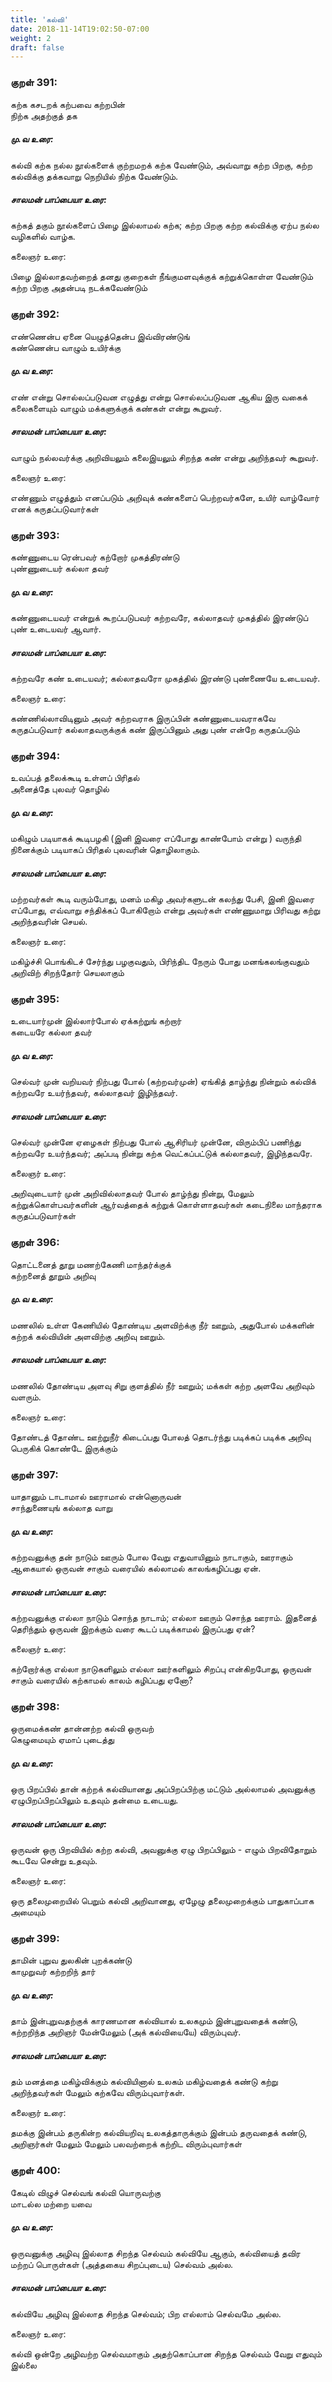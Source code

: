 ```yaml
---
title: 'கல்வி'
date: 2018-11-14T19:02:50-07:00
weight: 2
draft: false
---
```


### குறள்  391:

கற்க கசடறக் கற்பவை கற்றபின்  
நிற்க அதற்குத் தக

##### மு.வ உரை:

கல்வி கற்க நல்ல நூல்களைக் குற்றமறக் கற்க வேண்டும், அவ்வாறு கற்ற பிறகு, கற்ற கல்விக்கு தக்கவாறு நெறியில் நிற்க வேண்டும்.

##### சாலமன் பாப்பையா உரை:

கற்கத் தகும் நூல்களைப் பிழை இல்லாமல் கற்க; கற்ற பிறகு கற்ற கல்விக்கு ஏற்ப நல்ல வழிகளில் வாழ்க.

கலைஞர் உரை:

பிழை இல்லாதவற்றைத் தனது குறைகள் நீங்குமளவுக்குக் கற்றுக்கொள்ள வேண்டும் கற்ற பிறகு அதன்படி நடக்கவேண்டும்

### குறள்  392:

எண்ணென்ப ஏனை யெழுத்தென்ப இவ்விரண்டுங்  
கண்ணென்ப வாழும் உயிர்க்கு

##### மு.வ உரை:

எண் என்று சொல்லப்படுவன எழுத்து என்று சொல்லப்படுவன ஆகிய இரு வகைக் கலைகளையும் வாழும் மக்களுக்குக் கண்கள் என்று கூறுவர்.

##### சாலமன் பாப்பையா உரை:

வாழும் நல்லவர்க்கு அறிவியலும் கலைஇயலும் சிறந்த கண் என்று அறிந்தவர் கூறுவர்.

கலைஞர் உரை:

எண்ணும் எழுத்தும் எனப்படும் அறிவுக் கண்களைப் பெற்றவர்களே, உயிர் வாழ்வோர் எனக் கருதப்படுவார்கள்

### குறள்  393:

கண்ணுடைய ரென்பவர் கற்றோர் முகத்திரண்டு  
புண்ணுடையர் கல்லா தவர்

##### மு.வ உரை:

கண்ணுடையவர் என்றுக் கூறப்படுபவர் கற்றவரே, கல்லாதவர் முகத்தில் இரண்டுப் புண் உடையவர் ஆவார்.

##### சாலமன் பாப்பையா உரை:

கற்றவரே கண் உடையவர்; கல்லாதவரோ முகத்தில் இரண்டு புண்ணையே உடையவர்.

கலைஞர் உரை:

கண்ணில்லாவிடினும் அவர் கற்றவராக இருப்பின் கண்ணுடையவராகவே கருதப்படுவார் கல்லாதவருக்குக் கண் இருப்பினும் அது புண் என்றே கருதப்படும்

### குறள்  394:

உவப்பத் தலைக்கூடி உள்ளப் பிரிதல்  
அனைத்தே புலவர் தொழில்

##### மு.வ உரை:

மகிழும் படியாகக் கூடிபழகி (இனி இவரை எப்போது காண்போம் என்று ) வருந்தி நினைக்கும் படியாகப் பிரிதல் புலவரின் தொழிலாகும்.

##### சாலமன் பாப்பையா உரை:

மற்றவர்கள் கூடி வரும்போது, மனம் மகிழ அவர்களுடன் கலந்து பேசி, இனி இவரை எப்போது, எவ்வாறு சந்திக்கப் போகிறோம் என்று அவர்கள் எண்ணுமாறு பிரிவது கற்று அறிந்தவரின் செயல்.

கலைஞர் உரை:

மகிழ்ச்சி பொங்கிடச் சேர்ந்து பழகுவதும், பிரிந்திட நேரும் போது மனங்கலங்குவதும் அறிவிற் சிறந்தோர் செயலாகும்

### குறள்  395:

உடையார்முன் இல்லார்போல் ஏக்கற்றுங் கற்றார்  
கடையரே கல்லா தவர்

##### மு.வ உரை:

செல்வர் முன் வறியவர் நிற்பது போல் (கற்றவர்முன்) ஏங்கித் தாழ்ந்து நின்றும் கல்விக் கற்றவரே உயர்ந்தவர், கல்லாதவர் இழிந்தவர்.

##### சாலமன் பாப்பையா உரை:

செல்வர் முன்னே ஏழைகள் நிற்பது போல் ஆசிரியர் முன்னே, விரும்பிப் பணிந்து கற்றவரே உயர்ந்தவர்; அப்படி நின்று கற்க வெட்கப்பட்டுக் கல்லாதவர், இழிந்தவரே.

கலைஞர் உரை:

அறிவுடையார் முன் அறிவில்லாதவர் போல் தாழ்ந்து நின்று, மேலும் கற்றுக்கொள்பவர்களின் ஆர்வத்தைக் கற்றுக் கொள்ளாதவர்கள் கடைநிலை மாந்தராக கருதப்படுவார்கள்

### குறள்  396:

தொட்டனைத் தூறு மணற்கேணி மாந்தர்க்குக்  
கற்றனைத் தூறும் அறிவு

##### மு.வ உரை:

மணலில் உள்ள கேணியில் தோண்டிய அளவிற்க்கு நீர் ஊறும், அதுபோல் மக்களின் கற்றக் கல்வியின் அளவிற்கு அறிவு ஊறும்.

##### சாலமன் பாப்பையா உரை:

மணலில் தோண்டிய அளவு சிறு குளத்தில் நீர் ஊறும்; மக்கள் கற்ற அளவே அறிவும் வளரும்.

கலைஞர் உரை:

தோண்டத் தோண்ட ஊற்றுநீர் கிடைப்பது போலத் தொடர்ந்து படிக்கப் படிக்க அறிவு பெருகிக் கொண்டே இருக்கும்

### குறள்  397:

யாதானும் டாடாமால் ஊராமால் என்னொருவன்  
சாந்துணையுங் கல்லாத வாறு

##### மு.வ உரை:

கற்றவனுக்கு தன் நாடும் ஊரும் போல வேறு எதுவாயினும் நாடாகும், ஊராகும் ஆகையால் ஒருவன் சாகும் வரையில் கல்லாமல் காலங்கழிப்பது ஏன்.

##### சாலமன் பாப்பையா உரை:

கற்றவனுக்கு எல்லா நாடும் சொந்த நாடாம்; எல்லா ஊரும் சொந்த ஊராம். இதனைத் தெரிந்தும் ஒருவன் இறக்கும் வரை கூடப் படிக்காமல் இருப்பது ஏன்?

கலைஞர் உரை:

கற்றோர்க்கு எல்லா நாடுகளிலும் எல்லா ஊர்களிலும் சிறப்பு என்கிறபோது, ஒருவன் சாகும் வரையில் கற்காமல் காலம் கழிப்பது ஏனோ?

### குறள்  398:

ஒருமைக்கண் தான்னற்ற கல்வி ஒருவற்  
கெழுமையும் ஏமாப் புடைத்து

##### மு.வ உரை:

ஒரு பிறப்பில் தான் கற்றக் கல்வியானது அப்பிறப்பிற்கு மட்டும் அல்லாமல் அவனுக்கு ஏழுபிறப்பிறப்பிலும் உதவும் தன்மை உடையது.

##### சாலமன் பாப்பையா உரை:

ஒருவன் ஒரு பிறவியில் கற்ற கல்வி, அவனுக்கு ஏழு பிறப்பிலும் - எழும் பிறவிதோறும் கூடவே சென்று உதவும்.

கலைஞர் உரை:

ஒரு தலைமுறையில் பெறும் கல்வி அறிவானது, ஏழேழு தலைமுறைக்கும் பாதுகாப்பாக அமையும்

### குறள்  399:

தாமின் புறுவ துலகின் புறக்கண்டு  
காமுறுவர் கற்றறிந் தார்

##### மு.வ உரை:

தாம் இன்புறுவதற்குக் காரணமான கல்வியால் உலகமும் இன்புறுவதைக் கண்டு, கற்றறிந்த அறிஞர் மேன்மேலும் (அக் கல்வியையே) விரும்புவர்.

##### சாலமன் பாப்பையா உரை:

தம் மனத்தை மகிழ்விக்கும் கல்வியினால் உலகம் மகிழ்வதைக் கண்டு கற்று அறிந்தவர்கள் மேலும் கற்கவே விரும்புவார்கள்.

கலைஞர் உரை:

தமக்கு இன்பம் தருகின்ற கல்வியறிவு உலகத்தாருக்கும் இன்பம் தருவதைக் கண்டு, அறிஞர்கள் மேலும் மேலும் பலவற்றைக் கற்றிட விரும்புவார்கள்

### குறள்  400:

கேடில் விழுச் செல்வங் கல்வி யொருவற்கு  
மாடல்ல மற்றை யவை

##### மு.வ உரை:

ஒருவனுக்கு அழிவு இல்லாத சிறந்த செல்வம் கல்வியே ஆகும், கல்வியைத் தவிர மற்றப் பொருள்கள் (அத்தகைய சிறப்புடைய) செல்வம் அல்ல.

##### சாலமன் பாப்பையா உரை:

கல்வியே அழிவு இல்லாத சிறந்த செல்வம்; பிற எல்லாம் செல்வமே அல்ல.

கலைஞர் உரை:

கல்வி ஒன்றே அழிவற்ற செல்வமாகும் அதற்கொப்பான சிறந்த செல்வம் வேறு எதுவும் இல்லை